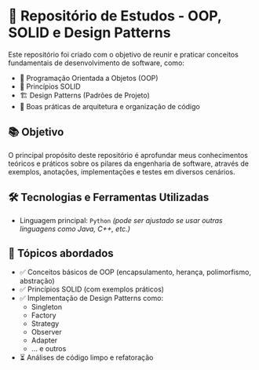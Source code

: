 # 🧠 Repositório de Estudos - OOP, SOLID e Design Patterns

Este repositório foi criado com o objetivo de reunir e praticar conceitos fundamentais de desenvolvimento de software, como:

- 🧱 Programação Orientada a Objetos (OOP)
- 🧩 Princípios SOLID
- 🏗️ Design Patterns (Padrões de Projeto)
- 🧪 Boas práticas de arquitetura e organização de código

## 📚 Objetivo

O principal propósito deste repositório é aprofundar meus conhecimentos teóricos e práticos sobre os pilares da engenharia de software, através de exemplos, anotações, implementações e testes em diversos cenários.

## 🛠️ Tecnologias e Ferramentas Utilizadas

- Linguagem principal: `Python` *(pode ser ajustado se usar outras linguagens como Java, C++, etc.)*

## 🧭 Tópicos abordados

- ✅ Conceitos básicos de OOP (encapsulamento, herança, polimorfismo, abstração)
- ✅ Princípios SOLID (com exemplos práticos)
- ✅ Implementação de Design Patterns como:
  - Singleton
  - Factory
  - Strategy
  - Observer
  - Adapter
  - ... e outros
- ⏳ Análises de código limpo e refatoração
